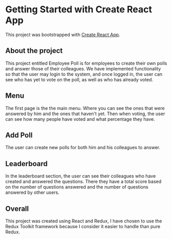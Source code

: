 # Getting Started with Create React App

This project was bootstrapped with [Create React App](https://github.com/facebook/create-react-app).

## About the project

This project entitled Employee Poll is for employees to create their own polls and answer those of their colleagues. We have implemented functionality so that the user may login to the system, and once logged in, the user can see who has yet to vote on the poll, as well as who has already voted.

## Menu
The first page is the the main menu. Where you can see the ones that were answered by him and the ones that haven't yet. Then when voting, the user can see how many people have voted and what percentage they have.

## Add Poll
The user can create new polls for both him and his colleagues to answer.

## Leaderboard
In the leaderboard section, the user can see their colleagues who have created and answered the questions. There they have a total score based on the number of questions answered and the number of questions answered by other users.

## Overall
This project was created using React and Redux, I have chosen to use the Redux Toolkit framework because I consider it easier to handle than pure Redux.

